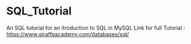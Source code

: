 # SQL_Tutorial
An SQL tutorial for an itroduction to SQL in MySQL
Link for full Tutorial : https://www.giraffeacademy.com/databases/sql/
